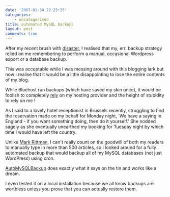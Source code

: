 ```yaml
---
date: '2007-01-30 22:25:35'
categories:
    - uncategorised
title: automated MySQL backups
layout: post
comments: true
---
```

After my recent brush with
[disaster](http://www.nbrightside.com/blog/2007/01/24/fun-with-disaster-recovery/),
I realised that my, err, backup strategy relied on me remembering to
perform a manual, occasional Wordpress export or a database backup.

This was acceptable while I was messing around with this blogging lark
but now I realise that it would be a little disappointing to lose the
entire contents of my blog.

While Bluehost run backups (which have saved my skin once), it would be
foolish to completely
[rely](http://www.tomrafteryit.net/blacknight-customer-service-gets-worse/)
on my hosting provider and the height of stupidity to rely on me !

As I said to a lovely hotel receptionist in Brussels recently,
struggling to find the reservation made on my behalf for Monday night,
'We have a saying in England - if you want something doing, then do it
yourself.' She nodded sagely as she eventually unearthed my booking for
Tuesday night by which time I would have left the country.

Unlike [Mark
Rittman](http://www.rittman.net/2006/11/15/wheres-everything-gone/), I
can't really count on the goodwill of both my readers to manually type
in more than 500 articles, so I looked around for a fully automated
backup that would backup all of my MySQL databases (not just WordPress)
using cron.

[AutoMySQLBackup](http://sourceforge.net/projects/automysqlbackup/) does
exactly what it says on the tin and works like a dream.

I even tested it on a local installation because we all know backups are
worthless unless you prove that you can actually restore them.
